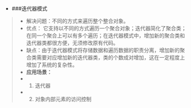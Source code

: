 * ###迭代器模式
> * 解决问题：不同的方式来遍历整个整合对象。
> * 优点： 它支持以不同的方式遍历一个聚合对象；迭代器简化了聚合类；在同一个聚合上可以有多个遍历；在迭代器模式中，增加新的聚合类和迭代器类都很方便，无须修改原有代码。
> * 缺点：由于迭代器模式将存储数据和遍历数据的职责分离，增加新的聚合类需要对应增加新的迭代器类，类的个数成对增加，这在一定程度上增加了系统的复杂性。
> * **应用场景：**
> * 1. 迭代器
> * 2. 对象内部元素的访问控制